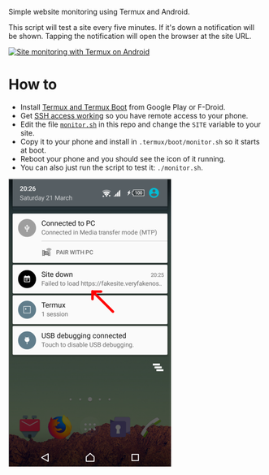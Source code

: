 Simple website monitoring using Termux and Android.

This script will test a site every five minutes. If it's down a notification will be shown. Tapping the notification will open the browser at the site URL.

[![Site monitoring with Termux on Android](./video.png)](https://youtu.be/x8yEbKHMfjI "Site monitoring with Termux on Android")

# How to

 * Install [Termux and Termux Boot](https://termux.com/) from Google Play or F-Droid.
 * Get [SSH access working](https://wiki.termux.com/wiki/Remote_Access#Using_the_SSH_server) so you have remote access to your phone.
 * Edit the file [`monitor.sh`](./monitor.sh) in this repo and change the `SITE` variable to your site.
 * Copy it to your phone and install in `.termux/boot/monitor.sh` so it starts at boot.
 * Reboot your phone and you should see the icon of it running.
 * You can also just run the script to test it: `./monitor.sh`.

![Screenshot showing the notification](./screenshot.png)

